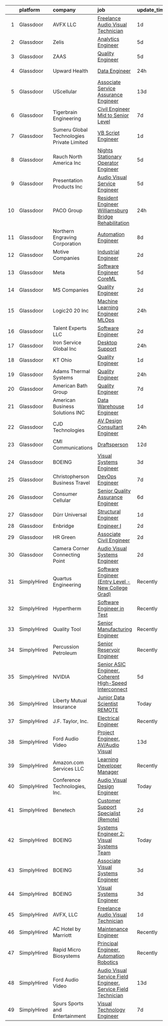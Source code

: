 

|    | platform    | company                                    | job                                                                                                                                                                                                                                                                                                                                                                                                                                                                                                                                                                                                                                                                                                                                                                                                                                                                                                                                                                                                                                                                                                                                                                                                                                                                                                                                                                                                                                             | update_time   | location                      |
|---:|:------------|:-------------------------------------------|:------------------------------------------------------------------------------------------------------------------------------------------------------------------------------------------------------------------------------------------------------------------------------------------------------------------------------------------------------------------------------------------------------------------------------------------------------------------------------------------------------------------------------------------------------------------------------------------------------------------------------------------------------------------------------------------------------------------------------------------------------------------------------------------------------------------------------------------------------------------------------------------------------------------------------------------------------------------------------------------------------------------------------------------------------------------------------------------------------------------------------------------------------------------------------------------------------------------------------------------------------------------------------------------------------------------------------------------------------------------------------------------------------------------------------------------------|:--------------|:------------------------------|
|  1 | Glassdoor   | AVFX  LLC                                  | [Freelance Audio Visual Technician](https://www.glassdoor.com/partner/jobListing.htm?pos=112&ao=1110586&s=58&guid=0000018267a7d4efb2b4c3567cf30860&src=GD_JOB_AD&t=SR&vt=w&ea=1&cs=1_6db8694c&cb=1659596428987&jobListingId=1008047627222&cpc=9A35C3CDC9AD954F&jrtk=3-0-1g9jqfl8s2eol001-1g9jqfl9di6gm800-0770ed9cdbe88fa7--6NYlbfkN0Cp_WSJKd_Pz82imZmURPbhd3kYBsiZi4lpMLOH6vOlLAKJpnSowWtvf8Cqn9y6Tqh0Kg0rro34ONXiHiz09DLKkpZa5-q_xeXwRyOpDiiJZoORcA-sJpljAm4ga_qtLXvvq86ziQPUg9gq_QXzgXJd53o6HV4xeKTiBdqX10szG3Y-HyXNCAmazcz8B33U0DUVnRK8D-rR1aAKqkdXLK-jYSkpT958rEu8QxZbMrNffI7NJTIOTuiZgRjCMgu5rNqc1Sb8AOl-HzIywaK7KFaeIk47px9o5U1g7dVanrc9O23sivHf71PFe8cf_B11XF52SXUJCSzaRiIqzflM_ENXrafOuDyx2dygrvtSd8z9xOw3PxcCD_lcUfCX7LBWE-OuU0C2AlKQq5TiFEaFoIUIVYPXGj_HkF5wOkjtTPEev3x1W18J-oYn_JK2z3jgVVp1L222A7QBVk4Az9HCDkSdqixBTb0rqYlxbIhlMaqQrX4Q5QVL7RYDlkmBY1MyEwL4eHGpZNHTwA%3D%3D)                                                                                                                                                                                                                                                                                                                                                                                                                                                                                                                                                        | 1d            | Remote                        |
|  2 | Glassdoor   | Zelis                                      | [Analytics Engineer](https://www.glassdoor.com/partner/jobListing.htm?pos=111&ao=1110586&s=58&guid=0000018267a7d4efb2b4c3567cf30860&src=GD_JOB_AD&t=SR&vt=w&ea=1&cs=1_6ac400f9&cb=1659596428986&jobListingId=1008038358228&cpc=AB6E7ED505984E67&jrtk=3-0-1g9jqfl8s2eol001-1g9jqfl9di6gm800-8e0a5fe28868b4ee--6NYlbfkN0CMjQd6K-mJQmnXP0NIaacqgU_ZnGMdJ3ZujbgiYs9cqSu2zDF0ee8fmFhqxjq2iY3vnVzd-YujZ8c3exx1kslEDBRNTb87484hJS1V_k1L4Qsat2ED67IGfFJOpVdJGeDcYafe5Q58Vzi8qrp-tMsYumWUryjguX_K-2b96-AgndSYwmvRjSgFASIZgp2AH0QWOmcNkT-3XyvM_EW-TlCT2x6mSy-v-91l_IhKneUsr7gh7m28yjJfqPQU67EWAFO0Bl3FFWC6JGKNTKUdAhCEt3ldj1GniYj0NH683_AOjcqE5V3UJfC6wGM28Jx4evvqnrKTd1ZNcfXUpqsAfSkhHqx6kbR1j24CVlSG6JeIPcnSl9hz5qNF8DnPXGgiLBZKWXJZWoTgxqNv0y1lMPobnXEecJUb4PjgWyvsRndqgpxIaL3vdCuAi4iGOPuiFossMzGk04Dy_uE0Q3H1FX8ZRvvVWM4wq7M8XkfHxUYkdexrIRJse3_ya3B93Yy5MaU%3D)                                                                                                                                                                                                                                                                                                                                                                                                                                                                                                                                                                                     | 5d            | Remote                        |
|  3 | Glassdoor   | ZAAS                                       | [Quality Engineer](https://www.glassdoor.com/partner/jobListing.htm?pos=103&ao=1110586&s=58&guid=0000018267a7d4efb2b4c3567cf30860&src=GD_JOB_AD&t=SR&vt=w&ea=1&cs=1_bf05ca03&cb=1659596428985&jobListingId=1008038155042&cpc=E0DF622EDEFE12CB&jrtk=3-0-1g9jqfl8s2eol001-1g9jqfl9di6gm800-de5d484b1a3dfe27--6NYlbfkN0A953Z9EfJZc5Z9y7Wb0NkuJO-5BBnqXCJSieP3bN3oT3pD2vzfTR73LqMuDpuXU48WljeSLgluhz6QC6Oomz2q0g9zt7NbAErdWJ__rSQqhMILkbFQhW-Gh-yzpIR91FrmDoUTBmhP-gWV5i5p3d_bmZv4xUMubRloHX6ClyLr-wxFW8v1AqDiy-WnARA2xlAdknURRfv2GqgiY8d3p16EXpAvL_BVjmCqmriO27axyyZJ3XKsvs30enEvDqb-_23rrfZxXsrqW2RR2Ihyni3PBMLP_NoLMEZSFDgxmrsfjzY_MeiS0KRFqO9syNyNUVrFlnkD2yYF0fuAX5Op6uGfhyqdmDbvpXP-ZTCiOCuPniSaMAv5REbJtksnLzp2cxvWnx_TyCm8rEuqal-Ld-jrQIdidN1g49bGyNDX5h9KvUdYX_h429KTKobfyu9-o5-oQdxTZ7AMkfmnYrUzRwJgBNP7zV12BsRejFfDBYy7AhjuOpq06au8KLbwovnmROKcRny1oDYFvQ%3D%3D)                                                                                                                                                                                                                                                                                                                                                                                                                                                                                                                                                                         | 5d            | Woodville, WI                 |
|  4 | Glassdoor   | Upward Health                              | [Data Engineer](https://www.glassdoor.com/partner/jobListing.htm?pos=108&ao=1110586&s=58&guid=0000018267a7d4efb2b4c3567cf30860&src=GD_JOB_AD&t=SR&vt=w&ea=1&cs=1_f8ebf3ad&cb=1659596428986&jobListingId=1008050594360&cpc=88C71AD61D38E582&jrtk=3-0-1g9jqfl8s2eol001-1g9jqfl9di6gm800-9008622103ceb4a6--6NYlbfkN0D1sgB2vkk73HcG31iWI33pV6kw_5ZaxNkpPvB9FmXAfE4GxWj1DqZ0Ybq0eLPzk2YMwESvlDiKB2v8-8IQoa6UivsLih00u8y9COP4u95PlNlD0qSOw_enyvRFXOLfhgnvIy4KUwxX4Dih0kh3kPXgilkc_HOoVQ-GK7LqI49w8l5WsAU6L3A2dHqBwxNMVNY_A9bxeEADNHDIVSFEXgTdDm5sGwUz2mPL6yAQhmivKi3CfCLBlJhwmaIhk1E4N0ikzWm78S_KfXz2_ao_3iWfKx8bsytcaGnqZeFc-dmpBTPLk03GWnm0MC4dyP3i0nZODNN0cbLtaGVweqLbqYu0EbpAin0_PSd0WZEtPNtDxRPzrkEYJUiKRwvtmv9Jyh6lDvNHkbYeTNx0hZj2C8nLNbzsbjJJpJlefIg2OPivKZYmjWGvq1T8jRkNnqjmSfadxQfDYvRi2fFkgYXU00XBzKhMNqNpZQxY-CyDGI9FKtdUP_bD8nJGGlFlrEFZUE6I39K3LQaetQ%3D%3D)                                                                                                                                                                                                                                                                                                                                                                                                                                                                                                                                                                            | 24h           | Hauppauge, NY                 |
|  5 | Glassdoor   | UScellular                                 | [Associate Service Assurance Engineer](https://www.glassdoor.com/partner/jobListing.htm?pos=123&ao=1110586&s=58&guid=0000018267a7d4efb2b4c3567cf30860&src=GD_JOB_AD&t=SR&vt=w&cs=1_9b996794&cb=1659596428988&jobListingId=1008021839327&cpc=34670CD602BE5E55&jrtk=3-0-1g9jqfl8s2eol001-1g9jqfl9di6gm800-3c7596861386facc--6NYlbfkN0AndSJVf3affluwhdxbEACvZinkEUzVPQf7pGiQty5K_CBURLuHGgmiwyh2C6IlMizfmDEwvkWZIEv-k1phwWazB7Tzbu3MobNb9Y_Hz-SkzgVBqOLvyMudfBj2iNideOWq4g8oqd8jhXq8UjyG8G_S15Vj41oOm14yaCJU4O7iGrBeXt7snIM8Ah1Zkn5K79YPftjx5EV-p4VlWbHpT9cdZZD2wtguFZBLtgNWlfTV_4fKDkYsvUQqNbAicPVqpTR8HzjV9zEnI3jVJG7kZRMGkdlkxcY0lKcffMY87jaY_fyZSaWKSX6sgn1CCMyGEMsTEVWY9MQYODyGVl2BApVlVeR67C4i6Nr_4TxQKoM1TPtcstu3AQn9jfy_Er0AW5G-6u1pl5fEyFWqf3AEyVnWvYtY7RvfeYen2vux64I00-VaIFF2BGqZy5F4bkjMmDesybUAmU9Pxs4wahecNNRLq2_WYiprjALX18Xs_-th8XDt3243SdmelMmz9uxzHNnUlWnDq-W-H8QV4RTtjT-RooUUxPun_WLb_eTqlF4aWg%3D%3D)                                                                                                                                                                                                                                                                                                                                                                                                                                                                                                                          | 13d           | Schaumburg, IL                |
|  6 | Glassdoor   | Tigerbrain Engineering                     | [Civil Engineer   Mid to Senior Level](https://www.glassdoor.com/partner/jobListing.htm?pos=119&ao=1110586&s=58&guid=0000018267a7d4efb2b4c3567cf30860&src=GD_JOB_AD&t=SR&vt=w&ea=1&cs=1_1ea48492&cb=1659596428988&jobListingId=1008033112638&cpc=E6B95A06C1BC174B&jrtk=3-0-1g9jqfl8s2eol001-1g9jqfl9di6gm800-ffe7a14cc856a53b--6NYlbfkN0AIkfv6gB0R-04Z4dQNjVGXYUJDP-XhXorSv2QN1KW6eVhA_J2M-_Cx64yHyD4pnfwsfyLvXDRCeQPtlEQOFGxSuiGmlRZITlJHf-xSgiriVh7HS01AgN6qWxVDWd6GrkOLddDPBBO8QfZ_Cy6Xj1xjK_cR1TiJ3a7_p1ZwuZwORamdi5Ds1qUpoDGIg-ua0c0ZoSbQMwAaXYq8ndjKASat7Jw7jQ8-rmmchPb9Pi06hzqx7UXtBez2_bhHzg1R0rNvbsXP_DcPDrYdEgx5rVemqMycHBCTkSbXeEXUVjfjODAN4vKInskwWCu9bkVzq1M1ZEWxLdPoQW1OafpXulHAZ9ZJwmh0pdJcqu4TJcm_A_12wjmoY35F06nYPF8Nwi-TGwxHttrw49surSkIvOM-jM80P_1NSsnloPGEmUOh4Kmp3uEQSzepKhWGoGFS0LENL9M6w4VlfnYiMC5yE2TYsLsjV3Bs_KkGqctOMD3NfUxaPsCmY80ahhZIkTv71FT1_Jp9fbvbYw%3D%3D)                                                                                                                                                                                                                                                                                                                                                                                                                                                                                                                                                     | 7d            | Oviedo, FL                    |
|  7 | Glassdoor   | Sumeru Global Technologies Private Limited | [VB Script Engineer](https://www.glassdoor.com/partner/jobListing.htm?pos=104&ao=1110586&s=58&guid=0000018267a7d4efb2b4c3567cf30860&src=GD_JOB_AD&t=SR&vt=w&ea=1&cs=1_a76a6ca0&cb=1659596428985&jobListingId=1008047298108&cpc=3DB599BF2F4828F0&jrtk=3-0-1g9jqfl8s2eol001-1g9jqfl9di6gm800-b610e89fa2d75ffd--6NYlbfkN0AmhdkPW55Z5-HNKVFLI99M9GrkOAJIP80F6tGsy2tnFhyJbPfEMNceW-zJpZGbw9rdBb7bUlrqdCV2f_QaV-2u3zAVjcdU2ZxzpMEPMw6w7eF6KXnNytDwLacWie7LZCMkAzT4pWyQkMxUbSbnOkcVva3lLi_9U2uCdUudReXqrqHTbB5AyLH1m9nnzcTOZ8S5eUj71ZP0hhKbLRkidJieDReg7Q-4Uq4cH422fIPde_RebeyVxnbquyg4iLVji4WAjpon2uwI6hiT2Xb6IYTY7VKSbDKrRPB1shWioMNQhjTVOhrZmGbycmE8zHarVlpWz0dkgHtGNSUbWeA04W9AVPGoqP9ig-8ZxlK4oLFcTLmLJVY-dhnq741XSJA96Z6h1P5AqRk_H15MkXvdDUWJLMDeQRdydTlaGB-HiAf0nwHAvhuiDHJsEl0PZobvqD5YPKAimvcJ3w_6jPsfyRUcgdkbGxhSacDcrt-PT3g9as3XzxuBKCL88YEKNpST2VQ%3D)                                                                                                                                                                                                                                                                                                                                                                                                                                                                                                                                                                                     | 1d            | Remote                        |
|  8 | Glassdoor   | Rauch North America  Inc                   | [Nights Stationary Operator Engineer](https://www.glassdoor.com/partner/jobListing.htm?pos=116&ao=1110586&s=58&guid=0000018267a7d4efb2b4c3567cf30860&src=GD_JOB_AD&t=SR&vt=w&cs=1_3c38e13e&cb=1659596428987&jobListingId=1008038034895&cpc=E3BF5CE6EEF0DB16&jrtk=3-0-1g9jqfl8s2eol001-1g9jqfl9di6gm800-9f09c4d1b6ccd41d--6NYlbfkN0CY8AzlzKebmx0ocph0YvKfDIieyiw0SRCPNb4kGS8r81VBqrdWeuMXfSIGx-zLPwavrmGuhiVz-9vYZVkCRv5wBty1fBO8ZaDb3yPXA2b4KNIkEQshtVkoDO85yWpgxznsCwwZNHd6SaAcPWiL5hbSv3NoLq-foXin3d1ekNWqxbkcpvlTs4T4PtRD8mybavLFEawT_pX1hZIMwk2DaERuwiM-B0b9HnbyyBh45lvnU8iS8XLGDQNuRMTQtGkjW7LI0lLFlXy7SISQ4WmyZhN8k70QVwuV74geEH1Y3W5WOF-oYqpB2irG25xkHkpTUtdn4tX17bBjxfZoj70sSzfKW2kMS5DENk3nvmWfg411ZHQ8FUi4slKfv4Nl6Vsh3C5VOACmjUCsudgZ0uNv5lRH8vQSas5yUGHJW3EvmFwv9Hb-8mRCYZOjEwvp_LMfxOiPAlqxL9Pj08jAeHv3hAjz_FKQtVGWcTc%3D)                                                                                                                                                                                                                                                                                                                                                                                                                                                                                                                                                                                                         | 5d            | Waddell, AZ                   |
|  9 | Glassdoor   | Presentation Products Inc                  | [Audio Visual Service Engineer](https://www.glassdoor.com/partner/jobListing.htm?pos=113&ao=1110586&s=58&guid=0000018267a7d4efb2b4c3567cf30860&src=GD_JOB_AD&t=SR&vt=w&ea=1&cs=1_cdd93a9e&cb=1659596428987&jobListingId=1008037742205&cpc=AF779B04936ABCB6&jrtk=3-0-1g9jqfl8s2eol001-1g9jqfl9di6gm800-7483a12ff3147225--6NYlbfkN0DukAwDndutArnS8OT3znlJ-TW2KpK_7rZjO0LfXc6UVBiO-8LSPHd9T5AQHH9FBC2Hia1M5AsGow7jNLPnixP_RiNXVt6lO1Ar-Vc-Whbz88lhJNklJkN-esYUaDKE3tk-hiefOhTUb5OdSkIsdlVRxD0jRmZeh12SCboATi7un9Q5PaXPWBAtbi8RLo2m_6TlGu3uvKgQh1oJJtgFhL_35OLF9Yo352X8--oLp-IANUBHdMX6uAviAV-hMxq-gF2Dd6eOI8BOFKAdkl1wF8iN0UkFTp_MCVvtgoUWf0wCKtvwhIFdqCLL9lHirv90zr69spSFPruGoCbWTLmpAkiL90DXY-ZiPws8QUABS90B_Syo7VA4WJnTabR-tu1FHFHt3tl2wHj-yHtj32oOnLWi8uE5_Lvue3JdUPiHJ4XK_88E1nusbAnlitlOHrxuGcok3pBbikFyrbxGgfVb8dXXpZZ_woUFInodbLKE0Pf0x5XZAMtNexCYtlYx2qaqOK3GY7mZij2aFFfn8eYR1Jmx)                                                                                                                                                                                                                                                                                                                                                                                                                                                                                                                                                        | 5d            | Los Angeles, CA               |
| 10 | Glassdoor   | PACO Group                                 | [Resident Engineer   Williamsburg Bridge Rehabilitation](https://www.glassdoor.com/partner/jobListing.htm?pos=110&ao=1110586&s=58&guid=0000018267a7d4efb2b4c3567cf30860&src=GD_JOB_AD&t=SR&vt=w&ea=1&cs=1_08427732&cb=1659596428986&jobListingId=1008050163960&cpc=9FFE37255B2C047E&jrtk=3-0-1g9jqfl8s2eol001-1g9jqfl9di6gm800-1831edeb349c5275--6NYlbfkN0ALuVzQR3BTfV85kg0pOslPYaYx9AIqQffQrQJKVeHJaQqP3CyB5E9YQKsXNWGwopHehMrUx5wwxRmxmRyrL-HVXUzMBIgqmUnYUCsHhzCTjCQbc4aW17Fx-nl7xW-83o-6yz7C0V1F4y4SCayLvqiZjOj9MUXDjmUSSJ0qhO7NFTbbBc3tY7gtsDovwJzezYt5KRtPutKUtzuRSyPHn9GOKBGzsxVbfKOrUNX7SCNyid2kDR9jdGxu4ibzRTCbMfkpbnET2b5dwZE6ilNglzb7fvR9ZRI5SCZMJ_GjlqI0NDLEa6iMEzKKv0jtCa_juOa7hpSkLlFssOjH__MUmVu31GOhO_7_2DC-BovE22nRYFsijePSDjlDnppHteyZGHx1sJEnasZSWjJUU0IeXuCy6Cj4rYXO_GdCUuflyGkQXVoOXInSUjTkRFbtNvxG2nzq2V_31Jlpse_lu7G5aXf9Ucs4HoYXKDfePM6O68OPB5ZQfYBGq214KZlfUlCirQkb-bYlaFHHmw%3D%3D)                                                                                                                                                                                                                                                                                                                                                                                                                                                                                                                                   | 24h           | New York, NY                  |
| 11 | Glassdoor   | Northern Engraving Corporation             | [Automation Engineer](https://www.glassdoor.com/partner/jobListing.htm?pos=126&ao=1110586&s=58&guid=0000018267a7d4efb2b4c3567cf30860&src=GD_JOB_AD&t=SR&vt=w&ea=1&cs=1_8b87cd77&cb=1659596428989&jobListingId=1008030714024&cpc=71532419B2302243&jrtk=3-0-1g9jqfl8s2eol001-1g9jqfl9di6gm800-f02e0e1e4f97fc28--6NYlbfkN0Adb7lipXJwfcZXYV4VRt36dBLKDnGAnL8PcYl3M_p6OlvAgK8496FpsdkAKRCCw-FguxPEtG5kDRhSKH-jVBdmzTnH7cW1zmue2TxIDFNhjR41gushNuqSN8cO_RmtZYiWnKs8Ee-uwZ6Y0mucpA9ESCPa6ShWJhsrv6I-CshGLNqa8EeHOSAAM3D57qZqqTQ4yX55tKI_3VpXqQ_-AzcGrrKB7KYSewabdy-izQnlTof3CPhIUdmzhrZcBABkGF85UbZOAH20VTV5Nx1xYc8fFOxiW5VkOm5JRVOFyNsDrBEaodrhL6p2ljFA7m9kigQXppI-EMWLSJCHBLcgF55nM6sUm1kpmLTWBlXhet5YhoCRtLUaxk55kX8ZgVVCh16aS4DWAPAv9n1UE47HX_UuYTxvvd6BYCXlbsXjJkpQAxBf-2J15cOv7kO1U6Iw6cePOPoVvr6bRV663AbV_sx-_TNMmDMT7WAgQI4kjPRWJrkys0BLDoaiePjkMJoumzX3O7jDfFZnpg%3D%3D)                                                                                                                                                                                                                                                                                                                                                                                                                                                                                                                                                                      | 8d            | Sparta, WI                    |
| 12 | Glassdoor   | Motive Companies                           | [Industrial Engineer](https://www.glassdoor.com/partner/jobListing.htm?pos=120&ao=1110586&s=58&guid=0000018267a7d4efb2b4c3567cf30860&src=GD_JOB_AD&t=SR&vt=w&ea=1&cs=1_bce490f6&cb=1659596428988&jobListingId=1008044350325&cpc=39721386339D0809&jrtk=3-0-1g9jqfl8s2eol001-1g9jqfl9di6gm800-d8dcc4e84c407c3a--6NYlbfkN0Arae83wIe_NvHUM_lH12ng2DVBXUGu43X8DQ0yIsAk_4QPE-Y-IBDXyZVo7MT05Fz7f2oUYLVYMW8XuxnadUp0KX6_AvnCVgmKeTWZ4ttyjRT2WkybjVO0_HtMW6dZdjvO0nEGzIU5c4SsE738gIkxz_amzA7UQaWZrxCQasmJM3JdohLVT1flb1pQ1l1HQ2aGfS7-e7iD12y1Dg6XALIOCHEVOjU_bPNXRMMP9fWHidLdEniKuWkqWV1pIA3hur2-zLWLUTB0XhOuaG2p3idq5-dbu_AB0aU6XKjMRsiaOsmDZVn__A4o4FCl88QUD6bz7zVZWU_qzBgeSUQ5_C1vzWgYrlb2pS9am5-W_60zVpDp0906EHvkRJ30jsElSz0bSEL9QhdIGbgf-bXjzyAstBv4nJZee3HDJqNhJ_gYhZgFaH5OZohAb2kYuuFHJFxiEB6WGXxDZcDFNU67t2Oguv5FkCqtW-w0SXuBGd7kFTMdtbNwKbc9Ib2_izXcns1gELKjma4gCt5izOsKIfwThV2Vw3jXfvuhOnZAZrV72oeHjlHOxzMLAqV_OhM98oR04dJR_8P0v4CLDsToffswgR7HBBzd0B0KHCuKfEA9bxvKahwEHJ7nHwkJotcuRNbduj5veXgjXGcb7KJ2BZ6wIDlID2c6pUshivBt4JZb8mYUY196VEzvY4To9YVRQTMlgjDS-iBkHhF-yM27_HdTMl_bf0UAIIoVd28S97pYPTtsmB2PNBeM_BbotWrWm6BuLpya9fhUzZ-YUqdTY2cdPoiETQM5EwuTRFhjPMUGb1bkWytZIw_3)                                                                                                                                                                                                                                                                  | 2d            | Canoga Park, CA               |
| 13 | Glassdoor   | Meta                                       | [Software Engineer  CoreML](https://www.glassdoor.com/partner/jobListing.htm?pos=118&ao=1110586&s=58&guid=0000018267a7d4efb2b4c3567cf30860&src=GD_JOB_AD&t=SR&vt=w&cs=1_57233608&cb=1659596428987&jobListingId=1008039164284&cpc=14D5209370AEC984&jrtk=3-0-1g9jqfl8s2eol001-1g9jqfl9di6gm800-bea9b8bf994b550e--6NYlbfkN0DYl4UJW4r1Vl7FEn6T9F-rD9lpC-0oMJVSiWjK_MGUd8e8cHXcpv6KPyjLHZEfqkXYFOyIxc01MG7vB8lvkvTeC1GGARjl2XjlMe690DUslysY7GV-R0M6CE6NC3EfHOwwtp86HgFrSNF0FsFtWItdK4lEb5jeArsnTJVP1uaqz_yHpxTQdEroMkVZ7G7N9EG0YHNYKipQwGD76z_soqSmEVrN5lGGUqshQFSEw1_odMxa3YQb1ckWWi6q9CM6nPaxym4sYAHOkTBCcyQk0RpN5bMFTRdEevgmCbGfW8g2u4Hj6s4IZAn7xQJ2KsiFZucnlQ0Q7vgi4BFJbKObbU6TzL6uIi9PepofzbK372c9xJgfB6UIsSrA0Q8zxeZR_Jkb8i-rwBW_s24yYguXTugNeKGxv1TEAUONOlcHhEdFM3qMAxgyTQqaVVUS3kUFiZu7fyx-bhZS1GRNwAvYmX8QDiv5yCi-URcQ2FjgPtJ7QLKC1StgCIkUv72BjVrl9SIaSDm-Sbyq9n2eyvOMLXHIm-6tfKUtpepMzXXjoS0wZWt82mIY4fpBvm1tHE5ov2Vy67aUyADi3PTq8tx6jBBt6M6736Z8Kfd_F7Xu-mbrJXsqeLcXn39JstfusWVQtXXPBCVlr1mJ_pbOKQ4vLmM9GefU5XIlNKfiu1JKcu5PGBA7pGTba3se0UrwMghR3y2TjGTRrkkSwNIq1xKK60ARA500gMePNHko3eMqvvdtw0_ZpHJYWmmJqdwCV3qxoHZOT_FxLMzo1z_7kW1vfLGXG8N9mRzlLdq2GfS0HWKvkqS9CHbGTwJ-3_e9yiaYmVhYhTjA7wQdRuxNmyTc6SbcAiGaja_ifwlelOtH5efJIpBe3uYo25stu28HuKt_P9Z0ibPP_mycUE_tUNdkXjTNzYMuabj6Hv3SJzmnuLo6jcls3doIaq8pobYpnQanff13PtQ5gHCAfWoUnjBnFR7CtQDkLNdp1WmRUdTvfmnp9yOO7MjeK-ic7XjIiMVD17C1iI_XPISfXmam4Q0dneGb5bdSGyzRo4GFTKcxtamZhyV8ynwVQ2LL) | 5d            | Menlo Park, CA                |
| 14 | Glassdoor   | MS Companies                               | [Quality Engineer](https://www.glassdoor.com/partner/jobListing.htm?pos=130&ao=1110586&s=58&guid=0000018267a7d4efb2b4c3567cf30860&src=GD_JOB_AD&t=SR&vt=w&ea=1&cs=1_f936ff5b&cb=1659596428989&jobListingId=1008044883890&cpc=A65DF3A704A48F9B&jrtk=3-0-1g9jqfl8s2eol001-1g9jqfl9di6gm800-0bcc6f792babe611--6NYlbfkN0CHRJdIZ4BVMB46Il__atvtPVHzVRY1iBIMLOAFKnfHwlvPFa5BHrP_BE3eRPN996FqTD60mSFSZ73JNVD7VYZ1eT4QOx-xB1EtWR2siVGuzi0_X3w5tmQHeLy4iX3_DwRm8hr5WJhTpE59PYoTuoMsEDekJJDU0J6QNzAeOH2Nh8dSj7eHP41-5mGBuQdEgQYj7waLh39GlNL-HwcssGYfyxGAfO9W_-SGIWlNiCFmmLwbFa77NeJ3X6slidyvtK8kpYono2IxJdiDuez060CAS5H4yaUFM9MFpYP0lSgYWENKUWaqImJnQb27sZSUwXQONeqxti4eP0DQRBHFRUTiK--8qZ_hhda0WPXULKFYbWgnt0XGqCS88Z0RH-tomTSA5--m_bTSmL4EqX50OzBZYz5QueK7xf2FhY1DqXdm3R1AqEaEYTwD-Rv-BqPbqxcoBZv_rtYwUCQXl5e6ZcZzFTwhcRtYtfKfsL-X54AuKe1l2OzVR3h-qoq-7zgFIHF2t8OXaG2eyQ1YD5NSqlpO2SUFbaj2CJ6WRXAFWhXtGeFOuWEnBF68)                                                                                                                                                                                                                                                                                                                                                                                                                                                                                                                                     | 2d            | Murfreesboro, TN              |
| 15 | Glassdoor   | Logic20 20 Inc                             | [Machine Learning Engineer   MLOps](https://www.glassdoor.com/partner/jobListing.htm?pos=124&ao=1110586&s=58&guid=0000018267a7d4efb2b4c3567cf30860&src=GD_JOB_AD&t=SR&vt=w&ea=1&cs=1_f6e0b5f1&cb=1659596428988&jobListingId=1008050333044&cpc=92BEE8AC7E71C1CB&jrtk=3-0-1g9jqfl8s2eol001-1g9jqfl9di6gm800-bc3af8a89a2fac97--6NYlbfkN0BXQ01WD-KrMtyc2aSKR9wt5dqR7gKhZwG13aJSNaXoSmFrZZVikUVeOefTUpcmKHDcSwFp13a9Bje3_rpZ8KzpaS9RplA8VVfC8L5p2UlY1q4Eks9J4aQTVETL5fb-xP8PeHgpgkebp6CsDz4PEE9Sx2MpDLWEhceaw2F-4mzfSRMeO4abo2saPq49qACgFHi_6SY9Loc352kx9oTcA7Drhrs1G2kA2Z0m2fqje2x226B4Kldt89NZXucqUaDv2qeQK6ybnvfeIQtN3thuJTLYTOImUAIidGoxvFfUT7NBGcE8g10XFkIk1j8X1n3XyodIViUtTquR24JCmdu2HtnOWmNAOeOCq-WqRHZMrZxFY2RQp07jCh70FiGWkNFLBb7Q62KDJg0usuM44WyGNs2TPaOyjHnM8MvkPGpPlTnMPvHJihPNrDjdN4mKXO3ku9y_s7lUssB9WV7pVs_w4gqRqVq64LW7pNPnKTw2PrFgS-K_mVTHGqIamLxZxEfJCTcFBePNdh3LOQ%3D%3D)                                                                                                                                                                                                                                                                                                                                                                                                                                                                                                                                                        | 24h           | Houston, TX                   |
| 16 | Glassdoor   | Talent Experts LLC                         | [Software Engineer](https://www.glassdoor.com/partner/jobListing.htm?pos=101&ao=1110586&s=58&guid=0000018267a7d4efb2b4c3567cf30860&src=GD_JOB_AD&t=SR&vt=w&ea=1&cs=1_08e4fc73&cb=1659596428985&jobListingId=1008044641968&cpc=0601BB64452E4AD7&jrtk=3-0-1g9jqfl8s2eol001-1g9jqfl9di6gm800-7922634de295a326--6NYlbfkN0APToHrk7ILONyRglvlT3LJMO76dZGJsKlG8WQjsY8Cq_fIoXfAQDEwcU5uqe8AyUzhwyPLaCFilzybX9ZjyLxKSg12tu5Z2hkv4OySm3cLWPDpAtJU7aPjFD1X2jwdru7QsP9XtF8VEMzVt3eTzMBXut7OQKwy1QH_YfadpVvs-Rfi65JlcWD_ExGCYURqN4NQM6lxsuOCvsZkffypqLQPqjJqcsJ41bhswjKx5_qB8JYIm5XFG5iwSxH_4Bpb7BAVP66qGXeDq1E-ViYeoyU1PysfvFMYOM7B1yyJ3UXuIQEyG57Wm725Irs0vcdDMS-nV8f_ReP1AUThazP9JUlTlgVFqs7s6Rd4kIlWh8gBOuS9FRVwQncQ6mGFRQXkEu-8xxWtA2ccKn84GRbf3-FMFQOjGUaV5TAtTzR1ZKHZsUHlGXZAqkV6BfeKv51a57F4ye_iZRbwWwbDLhqfmOV0C7mGnXf_JoTQuJdwcWG9awoJ9GGboxIqkXU12eXlOS4zdllOTlfe8PjywnXujIId)                                                                                                                                                                                                                                                                                                                                                                                                                                                                                                                                                                    | 2d            | San Diego, CA                 |
| 17 | Glassdoor   | Iron Service Global Inc                    | [Desktop Support](https://www.glassdoor.com/partner/jobListing.htm?pos=129&ao=1110586&s=58&guid=0000018267a7d4efb2b4c3567cf30860&src=GD_JOB_AD&t=SR&vt=w&ea=1&cs=1_bb535188&cb=1659596428989&jobListingId=1008050295758&cpc=6BF42D0955AE9A34&jrtk=3-0-1g9jqfl8s2eol001-1g9jqfl9di6gm800-c4a12d1cb51baa87--6NYlbfkN0CtxZqefpaqFF8qQCWTEK_GkBOLvJpQMtDAxmhEqOL9kKN-czzvNBpJ3aAK-706BeLFrtpIO0cwWNHnch9keLPINk-sD2NM9use3towbK60oxuuh5uuhoybAl0BKcWyBOXjZ_7SO52RiHnfITGiXvqXbmRK5w1wWcL3zSk9OjiwPVGNYsjaylBjMYWbiztTygRV5H6yaEnPAAVyNiGQOHq42XQgUv263FLxHDxdYZOq62Nb56dwYEXRyNblSz-2pIn-pCEt0Ex0NPoUbLqlitlPeO_QTINLGOVNXaqZ-tdD4DQeVhca80yJ0iSWeTdOzArXydFKy-Bn0tv7duRPYm9x0fUNMHtlsCgguAYloKk6yUmpBXhjAUVFiiGnAWGI-OshWlbluKoqIr0fcskQush2cM94kTkAKRfTKebqkKgAVmIyfaYw0cFCG2D4LYAJ_m9ILb-x7s6sUU7h3X7UlODhlVrnoymZEk8oyFq5p4G8u99kbbRGcmpdsIs_X8UE-6SYRRKfwROn8A%3D%3D)                                                                                                                                                                                                                                                                                                                                                                                                                                                                                                                                                                          | 24h           | San Diego, CA                 |
| 18 | Glassdoor   | KT Ohio                                    | [Quality Engineer](https://www.glassdoor.com/partner/jobListing.htm?pos=114&ao=1110586&s=58&guid=0000018267a7d4efb2b4c3567cf30860&src=GD_JOB_AD&t=SR&vt=w&ea=1&cs=1_087d7e10&cb=1659596428987&jobListingId=1008047814267&cpc=356D09F0C08B1729&jrtk=3-0-1g9jqfl8s2eol001-1g9jqfl9di6gm800-6bbf0802696d7218--6NYlbfkN0C2ruSLbldHgJRxGqX58M4ekFWuaOJ1Xy3nZgzYPyc2KyCZezOaTR-DPUozYz8LKS3mvqnh7wSjcJmFQljpvO5IJbXcYS9zK3bOHuQrID8ZepjerrBgT4670mpsJbugIPGebjjwWmoJxjCiPWtVZjZ0pTNsTNDQZCwHfVMjuiWMnfLlJNaD_lRv5sf5jIRNbt2VQS7z0GpPsmI4q2SILphsYQiLbYjQ_WTHWe4YjOff7HFyc1afsitxpqNVu9JqF8L3MSY501jB-WW3OiVIIuYrkw-OojMGM2f_QxWLrWTXCnUOZqrPHBR1wod4fxSCVAkMk2s6Nu1Qhu8BiUoUdNDwdoKF2cIoCjKOdmDa_1Q5EwYCp5GiY1bmr9mz4zJ3wWg1xgFswnpUnMnbUID8GJiJ_pNssjJFKAGS-G-UeR6bOrjC8fRX5-an-0HhtggDgm61c5KRB7071O084TZaFaIGnGLvXSLBIVwGgy7ZASoucJkrETeIhtUfDPBIc26N72uTKNCHPlZpjg%3D%3D)                                                                                                                                                                                                                                                                                                                                                                                                                                                                                                                                                                         | 1d            | Fostoria, OH                  |
| 19 | Glassdoor   | Adams Thermal Systems                      | [Quality Engineer](https://www.glassdoor.com/partner/jobListing.htm?pos=125&ao=1110586&s=58&guid=0000018267a7d4efb2b4c3567cf30860&src=GD_JOB_AD&t=SR&vt=w&ea=1&cs=1_5ea78774&cb=1659596428988&jobListingId=1008050014233&cpc=3E251C7E648E8D76&jrtk=3-0-1g9jqfl8s2eol001-1g9jqfl9di6gm800-a214e95301af3521--6NYlbfkN0ACTeRvGRFS6hadW-07x_K1RnsIE8OdH4tufuZ5eRAiXiQGccMwm0SqtrRDH6qKnvj1FdIqiJ5LHQ6K0LpOGK3qO7XAOtjPZ31XyPHQPqAv76tWPxW87lL4DIwrJ4fN365prBjlVOHOjOpv92x2n4sMSC-H4QwrlAYW1XGMSqSRQeHYkSQG-ylXVryoIYfuJ8eNXMmbZAm9FAvSn0AOkTgR_6Y3dfc9S756X9kbOBEAnVNvLpmnAbTmfiODB9nte_ykliQzoi9wwcu4nUEXHyiYKxbDLPGEfjttBoYmYBbbbpY_YOMjuH-Uw3vn-thGJhdRVlGR-NQ8junU3Zbv2ckAFlewIM46oltKZit6xrHhf4epvoT0dJiSgDbj20auUPUHnaae7XlLsKwEkEn1Zk5VKpfxiWj8uSnkxiHzpaTNXs-uMTRPALRQWNfiuX0CgSMiuKFdjvqALsCnIwPCRY9WtsQOrQIOjYBczK3y4WgY5RSMBOpsL97IYvXPpF5SIEHBZPpNBVLS5g%3D%3D)                                                                                                                                                                                                                                                                                                                                                                                                                                                                                                                                                                         | 24h           | Canton, SD                    |
| 20 | Glassdoor   | American Bath Group                        | [Quality Engineer](https://www.glassdoor.com/partner/jobListing.htm?pos=106&ao=1110586&s=58&guid=0000018267a7d4efb2b4c3567cf30860&src=GD_JOB_AD&t=SR&vt=w&ea=1&cs=1_ce5576b0&cb=1659596428986&jobListingId=1008033882742&cpc=7F406056C5176881&jrtk=3-0-1g9jqfl8s2eol001-1g9jqfl9di6gm800-ab7fb1090adc710b--6NYlbfkN0CkbaOw0anWlrz33qEVwAB-rAo-3kCqlTQGEztJ9XSsgmwSEnEZ_bxGm5s5hpBRS0wKXxjxw3O0vgPMFTY2tnpLJa9GP0_4f-balqYtqucn8mC6aiVLWSJ8gsarTCtTzaf3uogaopyLWLJwL2m5-LamWTH_Vt7SqaTE0JhjnednCsJ5n2HjG513Ig17-5VjbDKjKGSNu-mNb8YDk2a5DzoxzsenoNUyDzkuCxuLG0XH4u22ucKxWe03mkLmBJQVVVxxjmJQmT0U1EvA8bEKXkWusMZqBD8U1Bjfpmj-NDNzcZ-SY3T5Kh93WzSHhvVbrhIFHF0fF55QIisF0MiahA_uEb8b-UCfuwXpRed3XCSbzgwSbLPlLZYiR4wyBJw9W7ZdzdnIQuyScTBlby0wE4tsHpCIJArSVasJnIzkf4eDnmRPzQ2jshfMoVo0nTyDRVrbqIHloePD3T1C6hoQnqgTP-4vMGkzUi44oxRZYN2sI01v3iP1UJszPKWUoF5ixBEJzv7ZWTyYyg%3D%3D)                                                                                                                                                                                                                                                                                                                                                                                                                                                                                                                                                                         | 7d            | Savannah, TN                  |
| 21 | Glassdoor   | American Business Solutions INC            | [Data Warehouse Engineer](https://www.glassdoor.com/partner/jobListing.htm?pos=121&ao=1110586&s=58&guid=0000018267a7d4efb2b4c3567cf30860&src=GD_JOB_AD&t=SR&vt=w&ea=1&cs=1_4df2ffde&cb=1659596428988&jobListingId=1008048006701&cpc=B05B6D422C45E27E&jrtk=3-0-1g9jqfl8s2eol001-1g9jqfl9di6gm800-4d11a2b335b07445--6NYlbfkN0BzyIYrTMR_AjNKh_kvAG8N613gtHPANQ3sdLTkrtBd-_1wqz9nNuSyX5h4wCMYd-YGO9KzU6D1d8fV_HOQRknMVgIF-wBZykZpZHMqhYkrChIF7BU71yCACCqwyZayCUxNdPLNj7VOHySJnKCbnbxWqM4dp6YJAUFi6BDBKbOscA7hEi08uTMRn3a8QLA1mS8eLSZZOGOPWTcigO6aKAQcZVBmEAk4BDdn95sxr1vy__T737EY1BkqK-fbjcBZ9hbmkVzTZ6wxnaP3LnzwJNUCul49RGXqo2e_Thwctc8A4MhvriWhWEASB2Tl7Zm6yuMNIFwQQXBTFkG5yJwcD43oOv21WlEuPTYIhZE5yv-tsGqGHfyqoJtyp6_g_I9KoDIjyJ7_9EZmCTcxjzquUgu9g9FOgDmDBImD-4BxrqjwU3-0xEeZrZMHdlfm-OepgKqhQcfmW1n8p5Af6feBz63NcREPBu-gcjDm2ew8gwfgxgV74huTkkKRmI3hD0qu856-6d3NvbHb4w%3D%3D)                                                                                                                                                                                                                                                                                                                                                                                                                                                                                                                                                                  | 1d            | Columbus, OH                  |
| 22 | Glassdoor   | CJD Technologies                           | [AV Design Consultant Engineer](https://www.glassdoor.com/partner/jobListing.htm?pos=122&ao=1110586&s=58&guid=0000018267a7d4efb2b4c3567cf30860&src=GD_JOB_AD&t=SR&vt=w&ea=1&cs=1_d524ea7e&cb=1659596428988&jobListingId=1008049827199&cpc=973E6D846143997F&jrtk=3-0-1g9jqfl8s2eol001-1g9jqfl9di6gm800-c149a45440f77f6d--6NYlbfkN0DzaDHVbxJ-LJZej0v9fk4K-FwNocoxjQ_zxp68kPBvcjL-avehQOke0KL0Nro17pvVg6gatqBubvd3RIJhSdJY0RyklJV7EKOV7XKBxs_oAMUNIa6HHF2MW5D4lKUnfrk8aOSYXRTgz0zCQ03yAXTPZh5tmlslcwdmhuPjOdrW2OYQrz-gbyPCMCSlXGHmBk6N5lNqoVvCI82-4pNE1BaKkkho1VX39TTtukaBkk4DHrDni4dEgPwXOxmt18gXQe_GueUgV-x_kegM6ttDIhRXUnXWxe5Ii2p-RiQd7bbzjGAwBXwPAKVAU0DGwtZK_56rNa-O89kqHenol7RAU1EK6bkLP78_gxvLpG_1AClTfhU-yXN-ht_OHik-THlq9TWeR0iKYXQin5qHCfck45kmNeJZ72zwwhdxJQUgEjY3WceIQkyhB-FbHNhFk4CyP56hBW-k-5wme7dUGGCelALT4WOYkcofJBuwlVnRTGbdCkEXkF1xwivFyH-vnB_GQcZVvMOCuY4_EQ%3D%3D)                                                                                                                                                                                                                                                                                                                                                                                                                                                                                                                                                            | 24h           | Remote                        |
| 23 | Glassdoor   | CMI Communications                         | [Draftsperson](https://www.glassdoor.com/partner/jobListing.htm?pos=117&ao=1110586&s=58&guid=0000018267a7d4efb2b4c3567cf30860&src=GD_JOB_AD&t=SR&vt=w&ea=1&cs=1_99968ff7&cb=1659596428987&jobListingId=1008023301099&cpc=B576E40E3A51D23B&jrtk=3-0-1g9jqfl8s2eol001-1g9jqfl9di6gm800-feac7be5843a0efc--6NYlbfkN0CZeSs-NOwWaNsXusU22M8sQMZzrK1Petyc67uvM7KagMKoIOMeEyQAvXi1rpPdfhl8dtDoLvjHaAvWatZz8yfKVVtQ111U_b2SL_pttfU51-R4xBYM0fMc9Tr_Rvd5E_K14lMOn-XezsTHoQd6ynAn8nRheWvebov4kGsK5WWaMzHGmWfsNCL0g2N6yKKHcrtwYM3emvd9NyVuh2Q7mSrlGbuECC83mSTrDPESgUQQmy009BBcf0hjerzsydSDSkw3c_u6mmEteElGvOmUSVFK6RaXpk6i0p7wBLJIB0YLK8wjrQf-4NC8gUGByNq-ThqslJhnUy-p5xeZsV5DuhVJbJRhyO81yYUa2RsvA9eGin-apfA6p4ZXfZxDC1yleRNKeGdHtpa3ANyDXtpumuW9WtTjFzmcdr3g4TGRpmx2cYvtNhdEAGGnfAXN3UeBCtD0nVIt0I3UhyBi2WBI733wI50YJSFh2bM5uMWXUiI4U5-5D5rYI4JGvYaa4rmTafk%3D)                                                                                                                                                                                                                                                                                                                                                                                                                                                                                                                                                                                           | 12d           | Remote                        |
| 24 | Glassdoor   | BOEING                                     | [Visual Systems Engineer](https://www.glassdoor.com/partner/jobListing.htm?pos=102&ao=1110586&s=58&guid=0000018267a7d4efb2b4c3567cf30860&src=GD_JOB_AD&t=SR&vt=w&cs=1_10f5c0a3&cb=1659596428984&jobListingId=1008042124754&cpc=F247FBAC66CE5067&jrtk=3-0-1g9jqfl8s2eol001-1g9jqfl9di6gm800-cba24d0c328a5c4c--6NYlbfkN0BddK4H-tsabPiX3BvkwhvbvP4OkLNzlRX6egXJy9Hb11ERhvpR4KXHN3-YJ1CHJCK0CFF3-mNPcB7SAxwAnBHOVwI1BYMkqFDxosCdglIr4xQaRsZnai7X2FlclNhAq_hTdDN5DCPPF7oai3CForsmcQ5XYr2aBItoav-kpDGCQsbUTjQg8ug4HZUzMUuvED3M_BMmT7lLZGvm5bQv0PPe135q2VcsJfUPVDCwOc35NCN2qRfzJttRCw9U2OBQq52-mXfeiGv80JF3lGEkk2bbuVaKpdjFOgyBK82Q3ZTQLs_ntKGpjBSxmTBNMKtm8CuJsSWPDgBDm_RRcybxM6IKg4aueN9ewYu9r9df6yjvSxzYhoAUOVC0TswXu_OpMBpAFRgDdrygvyCBgaSuRd5ksjHFGdHKC2ldNhDHlO4u9SCRhxHKXVVcnmhCFwiOCAg%3D)                                                                                                                                                                                                                                                                                                                                                                                                                                                                                                                                                                                                                                                     | 3d            | Hazelwood, MO                 |
| 25 | Glassdoor   | Christopherson Business Travel             | [DevOps Engineer](https://www.glassdoor.com/partner/jobListing.htm?pos=127&ao=1110586&s=58&guid=0000018267a7d4efb2b4c3567cf30860&src=GD_JOB_AD&t=SR&vt=w&ea=1&cs=1_5cbfaade&cb=1659596428989&jobListingId=1008032905792&cpc=5E31031E1AFF45A7&jrtk=3-0-1g9jqfl8s2eol001-1g9jqfl9di6gm800-daceacfeb14f9468--6NYlbfkN0C2SVAOpOeIWQkPp9EeCSLxTLheLRty2uanDx8E9nXZ3pmbkvOHM_GwgpZvzn2GjTrVZFo3w1HuQGh-Mj7R85BQ7eFbkgYNYHjRmaO4PFkdzPqU5D1COihjjRazbFaK9zZsCjLGQvUbltgtzRMmoipssnFr5Yxo59WpnhFZyAhrT_fTSO-5SjkmdU1Uk56FjV1gV9i62Vakts759tge1nNFaDcxmy-cLaOKOiA-UBA0J2wncsAxoOUxH9I6pd1fuF0Z5jpHTm_ae5o6k_EJDxMEoGgpNo9V-vdlpKxqUe6QW2Px-M2-6fr0RhRqFH_kDxjQh8LRbqWb3UBD7lGl7zjZzsmmXCkzTr_q6Cgi-Y83hR0pmDNmaN95q2zdqajTPQSZqLrZCaoc0ESuskFd-RvYBDBtTi18hMBxCL8vIE3jhBm8ck6mEneYYx59WqwSAx3xvmM1gyT5F8qBBaDO8-8wvc8S3bhFEejdPqD8blkTrEdYHpt8oX6M)                                                                                                                                                                                                                                                                                                                                                                                                                                                                                                                                                                                                      | 7d            | Salt Lake City, UT            |
| 26 | Glassdoor   | Consumer Cellular                          | [Senior Quality Assurance Engineer](https://www.glassdoor.com/partner/jobListing.htm?pos=128&ao=1110586&s=58&guid=0000018267a7d4efb2b4c3567cf30860&src=GD_JOB_AD&t=SR&vt=w&cs=1_8b5efef8&cb=1659596428988&jobListingId=1008036341968&cpc=FDA93C03AE7AED37&jrtk=3-0-1g9jqfl8s2eol001-1g9jqfl9di6gm800-a83241fe3ea1dd81--6NYlbfkN0AFTj_zeh-_st6ul23EQ6ClOiF9OJxlDnECpD7anN4kEqaJv620_sfRY3XYF6-oVhayeioX4Alf6MI5zT9wxqXYjl_JmAQNkSnnna1ST-hE7Phdf1kxTkQ1nXGiswCKeeuvLe85ohW5R4oCR8ESkVlYnWlQBFDsnwMGuVsIoNwjcn6jX1OjA_iUqw__TABxA40ritpqYYyjRwgcoqib6IKJ70R_Ojp29A4GwgO1uHklOuo61E-4z3ZeoQeBnLy40SBBqw2FbNPwsg8gHfp8x-Raz8eJPIo_xGBkA1jeg54BaTwE9RpC8uiuhr7rvRDw-YeCiPlSadtSgOqypWFdbtrcwTfY8VvYy7fYHwtRBYrOPTA2YKw5XCQoULQCsjIJwPKkasVCaxct97K4oIBg_k714Bi9jXN2Azt9nR_C8J5tKzkDJW_Ezp8inPyfuXZ5tqdtPNgVLN07GsERhIdbnMzodmz1sxGsJcXA58PQXeQP9WOfDh5N-kv4iUSmlZ2WwnIUdtOaAT5XhXQ0oPR9n5FUxOm_rpjFjLXLoIJI-i1J6JTGYwgzvd0e3FaaGWt164KZBLCE4_T-fx0Isi9huXbEPfKTxgFfR1E%3D)                                                                                                                                                                                                                                                                                                                                                                                                                                                                           | 6d            | Scottsdale, AZ                |
| 27 | Glassdoor   | Dürr Universal                             | [Structural Engineer](https://www.glassdoor.com/partner/jobListing.htm?pos=109&ao=1110586&s=58&guid=0000018267a7d4efb2b4c3567cf30860&src=GD_JOB_AD&t=SR&vt=w&ea=1&cs=1_0a3ef3c5&cb=1659596428986&jobListingId=1008047068193&cpc=4A4F3732B778070B&jrtk=3-0-1g9jqfl8s2eol001-1g9jqfl9di6gm800-d9e5d42b103e828e--6NYlbfkN0Dbl79crjz3_oKQf0oqmfR_ELzm0ZVgHpXIdmxMcJI1GGbBzs3CGTqTqprhN_6RD3iGP_an-az0RNFfcp1Um2N445e4k1KbNZGnOZY6qT91t6hKV0flJ1G4fhU582eBXGu7W20XbYip9tXFGyd_EUrIu2YNdPFPCgZIbGWwabjGJaRyJPWUYEKGdCQV4UBBczG8-SzoD5DTzza0dw21JuOkihTHYqBg9XgMWHMlpuJeAuZ2OZMxZgiQ1Yz7nfMOYwsfL8vDUf3L3YmGFL9qp2RDcv9fwP5cDAItkXmydafQjEZpF47o4vupBf3G2ZynBcKNYzivRzP5K8iTJFPB1tsH7o8kTf6-q9xCe-mIaCOpZR3rabs-8n9lJK8OXM-9vZAidgTxu8nLjTf-GWA-raLuqn_UUc2Iy4GyfGVUdo0Zl2m1J2OUGDBqJsPZhbtfaLtRyJ0oBBCH6Cl6tWM5zUwB1D2xmhDaqGamot5WcpAIwvYnnAq_q6QEFP7krlOr6IE%3D)                                                                                                                                                                                                                                                                                                                                                                                                                                                                                                                                                                                    | 1d            | Stoughton, WI                 |
| 28 | Glassdoor   | Enbridge                                   | [Engineer I](https://www.glassdoor.com/partner/jobListing.htm?pos=115&ao=1110586&s=58&guid=0000018267a7d4efb2b4c3567cf30860&src=GD_JOB_AD&t=SR&vt=w&cs=1_6baf8127&cb=1659596428987&jobListingId=1008044818702&cpc=70E6D4E49C80165A&jrtk=3-0-1g9jqfl8s2eol001-1g9jqfl9di6gm800-6958de659f72f826--6NYlbfkN0DXkh61CBKLAbWGthCj1ez4QfJvZu0_FGYLh-4zLvFOddMn4tijd-1W43h_7t0hMehf0ZS-h2a53vNEPyeBIl0wYpFqq8FTVbBzi8KBwlc8dxob_71es4MjvsFjte0EB5d_EBnv95GeFdOEDjdO94Adl7WuoU72VuJ2Qv_1KSJMOSGnrKlb_48T2lijroEK50epH2P02mFpQRWS4vOx-6dT6iMffVNudyj9WrifRrQ2JCGt0AurzIlqRgiyYQ9aIyRiDGUg_UtAQ2RBuhvVepWbrDR9Ydjt45h4LrYIC4oqgnvuATfw-ZHBfrfUKWb3rHF15vKSt_8a8ojOxwuC6vDyqIhqzx1oVbOJy-y3WkYc3JyiNx-SMisdXjj3Dq1IbDldxpZyby1MK62di4M9uH3iPagWNbngsRNw7Jn3AOrLu7m94ChuBg8GvtspdzaJjH3R2l3-3eBooFQVPkcDLq1MurO0k_K8ox1x2NdE266BPiPZ_LxsQdCuNFhQDOroBT615ZwTOHyVei9LUZPhg9FMJWJn-Z2ykCI%3D)                                                                                                                                                                                                                                                                                                                                                                                                                                                                                                                                                                  | 2d            | Nashville, TN                 |
| 29 | Glassdoor   | HR Green                                   | [Associate Civil Engineer](https://www.glassdoor.com/partner/jobListing.htm?pos=107&ao=1110586&s=58&guid=0000018267a7d4efb2b4c3567cf30860&src=GD_JOB_AD&t=SR&vt=w&ea=1&cs=1_fa09d5d9&cb=1659596428986&jobListingId=1008044995856&cpc=A5952EFD17A85363&jrtk=3-0-1g9jqfl8s2eol001-1g9jqfl9di6gm800-a871b0a47d53cc20--6NYlbfkN0BxZgn50Twco20qzNqQlrdg8nFmpAv8O_TpqLs5FokkdM33xPNoGqnDzvEBhl0c08baSvk5p4iZQTlGgEURxeaN5HFpXTPtkLcyg5bgPECIO_cOnPFIw7-szweBpC5H3WM9YPBkh2I0BbyNp3EB8T6z-pPyDKmkzQFBi2MZfNU60JW9fjFlxQ31tmPBV6IdlUyPs703LCun4ghENKJ4DBaoeXA43DpurxcbW254uNcHEEyfq1ibWILldfL4Hc9vU5tjGD_Zj2hsRXyS9vyvCvrMHh7UAoIcS7gWiIX4lYhNexkmmzNIoh1NBQdOAqCVaI-nCnELur9lJJ0owQF7zQr0F8rDUBISrMvnpzsKRvLzCzz7C5PBtTCE5YbeG-nSHjMln_Oc5JO6tS-igU7bWlqgYadUbkKVPXw1AXxocmJ3oAvXIG98yT5y7flIDOrbIW0n10ENh2Hrqhpm9tmpMz1kvHWDlwFqm-91vlqDxp9f5xYKAkyOQ1_YEa46hRcegJRCe_YLnJABugPL2-M9DY9c)                                                                                                                                                                                                                                                                                                                                                                                                                                                                                                                                                             | 2d            | Colleyville, TX               |
| 30 | Glassdoor   | Camera Corner   Connecting Point           | [Audio Visual Systems Engineer](https://www.glassdoor.com/partner/jobListing.htm?pos=105&ao=1110586&s=58&guid=0000018267a7d4efb2b4c3567cf30860&src=GD_JOB_AD&t=SR&vt=w&ea=1&cs=1_47dad0ea&cb=1659596428985&jobListingId=1008044515115&cpc=22A5F81C7B21111B&jrtk=3-0-1g9jqfl8s2eol001-1g9jqfl9di6gm800-694cc0fcfdb52e3f--6NYlbfkN0BEcUh-k-2YH_4DhNF9N5Id0yo6n3WehcAebGmpMyBDfLb_VHVqjpSS59brqTpgjJQMmJK3dLG8YBMQG6ZbyY4RH5a6F0oSXxHavRxQfeN2ryMYjvfjg7pZZGmfxIRafTV2qHOzlFJJ9MBGn0M5sSI7PP6d0XumEWBjzrexzCQZB7FS__yb3Hs6iQCjXrPIzOsc7YISL55bUMlYr4JRkIaYeWO_mXNqakwDSs258a62k7TafT0vTPBY1_14vvB_ho-EfKEavH5bxmSMRwVw9LH1Gl6TX-mm--eKXjYXIZYWsItldhmNN78-7J2AYAPmTnq6ZfU6Qnf68XjEEXMG9vebEUVd8zULLvejNJWjULRyxWPYCX4zvlgrVs7FkEpC5ONdtta26BD41nBG_xMkxA87fEyYG6wyBIDuDU0WyBBKoe5jY86JIGog5qjGCYsfH8zQY610ZlYJqbAREcr9biiDZwZ0kpI605fQiaR3at5PkPbIReDzI6Z3M8BKktS9Zx0AwO2gDNcuj2CcWlgTPyzw)                                                                                                                                                                                                                                                                                                                                                                                                                                                                                                                                                        | 2d            | Green Bay, WI                 |
| 31 | SimplyHired | Quartus Engineering                        | [Software Engineer (Entry Level - New College Grad)](https://www.simplyhired.com/job/0-kibxoGpVj1k26pFH4E-Bzequ3rK05V-16JdeVp5UhCRqMCWut2xA?q=visual+engineer)                                                                                                                                                                                                                                                                                                                                                                                                                                                                                                                                                                                                                                                                                                                                                                                                                                                                                                                                                                                                                                                                                                                                                                                                                                                                                  | Recently      | San Diego, CA                 |
| 32 | SimplyHired | Hypertherm                                 | [Software Engineer in Test](https://www.simplyhired.com/job/lAEPFeckEyfrBQt9d4HB8iB1BUGrB8AjamfZ7yqfFwIe0viXbD0_9Q?q=visual+engineer)                                                                                                                                                                                                                                                                                                                                                                                                                                                                                                                                                                                                                                                                                                                                                                                                                                                                                                                                                                                                                                                                                                                                                                                                                                                                                                           | Recently      | West Lebanon, NH              |
| 33 | SimplyHired | Quality Tool                               | [Senior Manufacturing Engineer](https://www.simplyhired.com/job/1RN7c649EMfTIO9kV3Qkv3zDEh2WRsr5O7zC-ETqjYgx7B8OaOQ1yQ?q=visual+engineer)                                                                                                                                                                                                                                                                                                                                                                                                                                                                                                                                                                                                                                                                                                                                                                                                                                                                                                                                                                                                                                                                                                                                                                                                                                                                                                       | Recently      | Brookings, SD                 |
| 34 | SimplyHired | Percussion Petroleum                       | [Senior Reservoir Engineer](https://www.simplyhired.com/job/_FYsi-dEJgdMSev1WczDggPdi3s-SryTfcphLuymtjDIRaaFf3IuJQ?q=visual+engineer)                                                                                                                                                                                                                                                                                                                                                                                                                                                                                                                                                                                                                                                                                                                                                                                                                                                                                                                                                                                                                                                                                                                                                                                                                                                                                                           | Recently      | Houston, TX                   |
| 35 | SimplyHired | NVIDIA                                     | [Senior ASIC Engineer, Coherent High-Speed Interconnect](https://www.simplyhired.com/job/cM-90c2sRibyoPnkisgNNBHXCwDWhLZ2Ju2IKEx6Y4BcdvM5fIMIQg?q=visual+engineer)                                                                                                                                                                                                                                                                                                                                                                                                                                                                                                                                                                                                                                                                                                                                                                                                                                                                                                                                                                                                                                                                                                                                                                                                                                                                              | 5d            | Santa Clara, CA               |
| 36 | SimplyHired | Liberty Mutual Insurance                   | [Junior Data Scientist REMOTE](https://www.simplyhired.com/job/-nhlyYNOW1kaHx8QGOEaeu5iSLR84Vh0-gUxoHdYgeJt7auYZv2fjA?q=visual+engineer)                                                                                                                                                                                                                                                                                                                                                                                                                                                                                                                                                                                                                                                                                                                                                                                                                                                                                                                                                                                                                                                                                                                                                                                                                                                                                                        | Today         | Remote                        |
| 37 | SimplyHired | J.F. Taylor, Inc.                          | [Electrical Engineer](https://www.simplyhired.com/job/pc-_l5CwOJg0aRRWXQR1nrWFjdP7obnEptKB3AbNuQMFTMmhFDOWPA?q=visual+engineer)                                                                                                                                                                                                                                                                                                                                                                                                                                                                                                                                                                                                                                                                                                                                                                                                                                                                                                                                                                                                                                                                                                                                                                                                                                                                                                                 | Recently      | Lexington Park, MD            |
| 38 | SimplyHired | Ford Audio Video                           | [Project Engineer, AV/Audio Visual](https://www.simplyhired.com/job/bcPMoSR63QhA_s-6U8tV7OZCfKvhOBGcmuk1O0KKyN-1LJoOkoapPA?q=visual+engineer)                                                                                                                                                                                                                                                                                                                                                                                                                                                                                                                                                                                                                                                                                                                                                                                                                                                                                                                                                                                                                                                                                                                                                                                                                                                                                                   | 13d           | San Antonio, TX +11 locations |
| 39 | SimplyHired | Amazon.com Services LLC                    | [Learning Developer Manager](https://www.simplyhired.com/job/Khun_79Ap89Na4Q_VBIaEvZ2uuALW6qiDbqZoWlyym_QXnwLR3-7Bg?q=visual+engineer)                                                                                                                                                                                                                                                                                                                                                                                                                                                                                                                                                                                                                                                                                                                                                                                                                                                                                                                                                                                                                                                                                                                                                                                                                                                                                                          | Recently      | Remote                        |
| 40 | SimplyHired | Conference Technologies, Inc.              | [Audio Visual Design Engineer](https://www.simplyhired.com/job/YgiMkUnrS8Bl6jNFiKv_m7rYM71cjHJGv0tsGOBGYw68Mi_jmvlFvw?q=visual+engineer)                                                                                                                                                                                                                                                                                                                                                                                                                                                                                                                                                                                                                                                                                                                                                                                                                                                                                                                                                                                                                                                                                                                                                                                                                                                                                                        | Today         | Little Rock, AR +8 locations  |
| 41 | SimplyHired | Benetech                                   | [Customer Support Specialist (Remote)](https://www.simplyhired.com/job/dnifouyn3gY6Qbbu8NxhJodpDLWMiaoxWVwtTUaMPsalE1vjK-yCbA?q=visual+engineer)                                                                                                                                                                                                                                                                                                                                                                                                                                                                                                                                                                                                                                                                                                                                                                                                                                                                                                                                                                                                                                                                                                                                                                                                                                                                                                | 2d            | Remote                        |
| 42 | SimplyHired | BOEING                                     | [Systems Engineer 2: Visual Systems Team](https://www.simplyhired.com/job/d_9_Og7dqrtkkjz_tx0PzdlwzqJPP2pTeOlKoSsthi-5f4AnHISdRg?q=visual+engineer)                                                                                                                                                                                                                                                                                                                                                                                                                                                                                                                                                                                                                                                                                                                                                                                                                                                                                                                                                                                                                                                                                                                                                                                                                                                                                             | Today         | Hazelwood, MO                 |
| 43 | SimplyHired | BOEING                                     | [Associate Visual Systems Engineer](https://www.simplyhired.com/job/kUcuH4S7jd-NF-IfZkeLVeXw8TL__eYlejrh4ohVSmV1LL1kPnjGTg?q=visual+engineer)                                                                                                                                                                                                                                                                                                                                                                                                                                                                                                                                                                                                                                                                                                                                                                                                                                                                                                                                                                                                                                                                                                                                                                                                                                                                                                   | 3d            | Hazelwood, MO                 |
| 44 | SimplyHired | BOEING                                     | [Visual Systems Engineer](https://www.simplyhired.com/job/mIeCo3eaiS_lyxuXmEbWQeILQRBwL-_4HASieRhmuKCurRo-Ttzouw?q=visual+engineer)                                                                                                                                                                                                                                                                                                                                                                                                                                                                                                                                                                                                                                                                                                                                                                                                                                                                                                                                                                                                                                                                                                                                                                                                                                                                                                             | 3d            | Hazelwood, MO                 |
| 45 | SimplyHired | AVFX, LLC                                  | [Freelance Audio Visual Technician](https://www.simplyhired.com/job/Yxpi-NNdpnSxB2zNHioBpNv16n1zPQcnxu2mnT4rBr3sIfUI39XAig?q=visual+engineer)                                                                                                                                                                                                                                                                                                                                                                                                                                                                                                                                                                                                                                                                                                                                                                                                                                                                                                                                                                                                                                                                                                                                                                                                                                                                                                   | 1d            | Remote                        |
| 46 | SimplyHired | AC Hotel by Marriott                       | [Maintenance Engineer](https://www.simplyhired.com/job/cSnflYrDmznqOQyIPuqo_2OFQzc98S5L3qYKCg_PYEnAsfNpK2jSHg?q=visual+engineer)                                                                                                                                                                                                                                                                                                                                                                                                                                                                                                                                                                                                                                                                                                                                                                                                                                                                                                                                                                                                                                                                                                                                                                                                                                                                                                                | Recently      | San Antonio, TX               |
| 47 | SimplyHired | Rapid Micro Biosystems                     | [Principal Engineer, Automation Robotics](https://www.simplyhired.com/job/D5pjYx6L5HudFG72cQSvuFNGO3by24eDTFHIZ6tq96_nwc0_E_GtuA?q=visual+engineer)                                                                                                                                                                                                                                                                                                                                                                                                                                                                                                                                                                                                                                                                                                                                                                                                                                                                                                                                                                                                                                                                                                                                                                                                                                                                                             | Recently      | Lowell, MA                    |
| 48 | SimplyHired | Ford Audio Video                           | [Audio Visual Service Field Engineer, Service Field Technician](https://www.simplyhired.com/job/XkdvRUP3iHqcAHYgqma1ZqtXAf8b5TRTo2nMOhpL6sBnDiEWhYVdbQ?q=visual+engineer)                                                                                                                                                                                                                                                                                                                                                                                                                                                                                                                                                                                                                                                                                                                                                                                                                                                                                                                                                                                                                                                                                                                                                                                                                                                                       | 13d           | San Antonio, TX +7 locations  |
| 49 | SimplyHired | Spurs Sports and Entertainment             | [Visual Technology Engineer](https://www.simplyhired.com/job/1BJq0fC-_vVdTE3oTG8EKtH0COW6iz2JpZLdlsHNHgUJhYfC--lH1A?q=visual+engineer)                                                                                                                                                                                                                                                                                                                                                                                                                                                                                                                                                                                                                                                                                                                                                                                                                                                                                                                                                                                                                                                                                                                                                                                                                                                                                                          | 7d            | San Antonio, TX               |